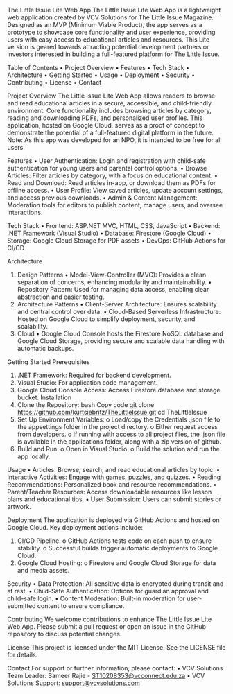 The Little Issue Lite Web App
The Little Issue Lite Web App is a lightweight web application created by VCV Solutions for The Little Issue Magazine. Designed as an MVP (Minimum Viable Product), the app serves as a prototype to showcase core functionality and user experience, providing users with easy access to educational articles and resources. This Lite version is geared towards attracting potential development partners or investors interested in building a full-featured platform for The Little Issue.

Table of Contents
•	Project Overview
•	Features
•	Tech Stack
•	Architecture
•	Getting Started
•	Usage
•	Deployment
•	Security
•	Contributing
•	License
•	Contact

Project Overview
The Little Issue Lite Web App allows readers to browse and read educational articles in a secure, accessible, and child-friendly environment. Core functionality includes browsing articles by category, reading and downloading PDFs, and personalized user profiles. This application, hosted on Google Cloud, serves as a proof of concept to demonstrate the potential of a full-featured digital platform in the future.
Note: As this app was developed for an NPO, it is intended to be free for all users.


Features
•	User Authentication: Login and registration with child-safe authentication for young users and parental control options.
•	Browse Articles: Filter articles by category, with a focus on educational content.
•	Read and Download: Read articles in-app, or download them as PDFs for offline access.
•	User Profile: View saved articles, update account settings, and access previous downloads.
•	Admin & Content Management: Moderation tools for editors to publish content, manage users, and oversee interactions.

Tech Stack
•	Frontend: ASP.NET MVC, HTML, CSS, JavaScript
•	Backend: .NET Framework (Visual Studio)
•	Database: Firestore (Google Cloud)
•	Storage: Google Cloud Storage for PDF assets
•	DevOps: GitHub Actions for CI/CD

Architecture
1. Design Patterns
•	Model-View-Controller (MVC): Provides a clean separation of concerns, enhancing modularity and maintainability.
•	Repository Pattern: Used for managing data access, enabling clear abstraction and easier testing.
2. Architecture Patterns
•	Client-Server Architecture: Ensures scalability and central control over data.
•	Cloud-Based Serverless Infrastructure: Hosted on Google Cloud to simplify deployment, security, and scalability.
3. Cloud
•	Google Cloud Console hosts the Firestore NoSQL database and Google Cloud Storage, providing secure and scalable data handling with automatic backups.

Getting Started
Prerequisites
1.	.NET Framework: Required for backend development.
2.	Visual Studio: For application code management.
3.	Google Cloud Console Access: Access Firestore database and storage bucket.
Installation
1.	Clone the Repository:
bash
Copy code
git clone https://github.com/kurtsiebritz/TheLittleIssue.git
cd TheLittleIssue
2.	Set Up Environment Variables:
o	Load/copy the Credentials .json file to the appsettings folder in the project directory.
o	Either request access from developers.
o	If running with access to all project files, the .json file is available in the applications folder, along with a zip version of github.
3.	Build and Run:
o	Open in Visual Studio.
o	Build the solution and run the app locally.

Usage
•	Articles: Browse, search, and read educational articles by topic.
•	Interactive Activities: Engage with games, puzzles, and quizzes.
•	Reading Recommendations: Personalized book and resource recommendations.
•	Parent/Teacher Resources: Access downloadable resources like lesson plans and educational tips.
•	User Submission: Users can submit stories or artwork.


Deployment
The application is deployed via GitHub Actions and hosted on Google Cloud. Key deployment actions include:
1.	CI/CD Pipeline:
o	GitHub Actions tests code on each push to ensure stability.
o	Successful builds trigger automatic deployments to Google Cloud.
2.	Google Cloud Hosting:
o	Firestore and Google Cloud Storage for data and media assets.

Security
•	Data Protection: All sensitive data is encrypted during transit and at rest.
•	Child-Safe Authentication: Options for guardian approval and child-safe login.
•	Content Moderation: Built-in moderation for user-submitted content to ensure compliance.


Contributing
We welcome contributions to enhance The Little Issue Lite Web App. Please submit a pull request or open an issue in the GitHub repository to discuss potential changes.


License
This project is licensed under the MIT License. See the LICENSE file for details.


Contact
For support or further information, please contact:
•	VCV Solutions Team Leader: Sameer Rajie - ST10208353@vcconnect.edu.za
•	VCV Solutions Support: support@vcvsolutions.com
